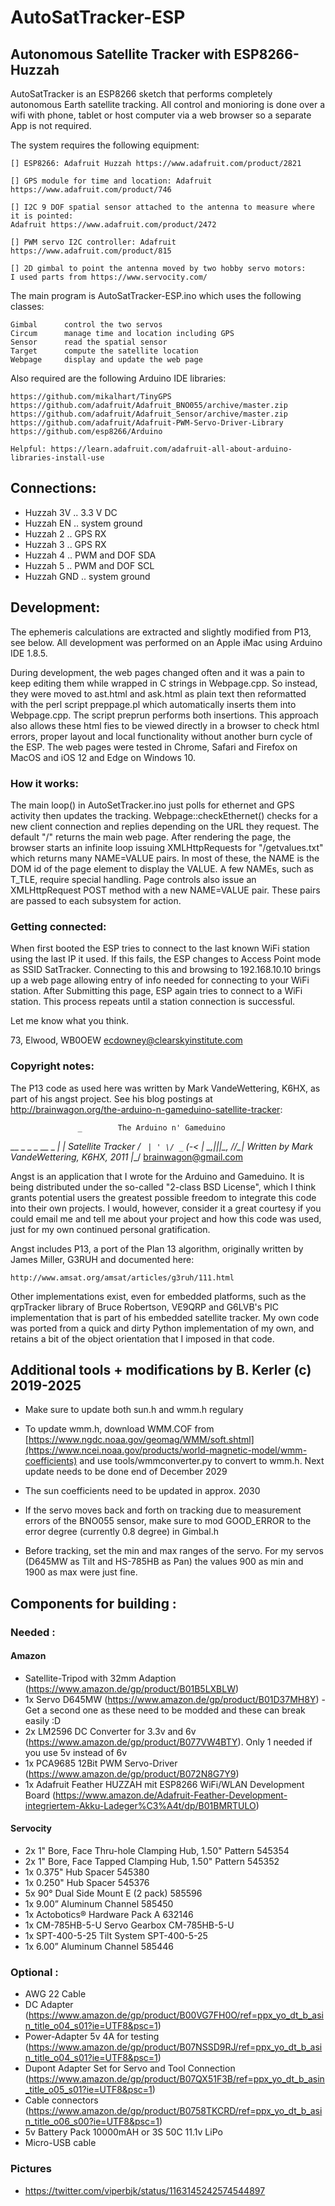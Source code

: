 # AutoSatTracker-ESP
## Autonomous Satellite Tracker with ESP8266-Huzzah

AutoSatTracker is an ESP8266 sketch that performs completely autonomous Earth satellite tracking.
All control and monioring is done over a wifi with phone, tablet or host computer via a web browser so a 
separate App is not required.

The system requires the following equipment:

    [] ESP8266: Adafruit Huzzah https://www.adafruit.com/product/2821

    [] GPS module for time and location: Adafruit https://www.adafruit.com/product/746

    [] I2C 9 DOF spatial sensor attached to the antenna to measure where it is pointed:
	Adafruit https://www.adafruit.com/product/2472

    [] PWM servo I2C controller: Adafruit https://www.adafruit.com/product/815

    [] 2D gimbal to point the antenna moved by two hobby servo motors:
	I used parts from https://www.servocity.com/

The main program is AutoSatTracker-ESP.ino which uses the following classes:

    Gimbal		control the two servos
    Circum		manage time and location including GPS
    Sensor		read the spatial sensor
    Target		compute the satellite location
    Webpage		display and update the web page

Also required are the following Arduino IDE libraries:
    
    https://github.com/mikalhart/TinyGPS
    https://github.com/adafruit/Adafruit_BNO055/archive/master.zip
    https://github.com/adafruit/Adafruit_Sensor/archive/master.zip
    https://github.com/adafruit/Adafruit-PWM-Servo-Driver-Library
    https://github.com/esp8266/Arduino

    Helpful: https://learn.adafruit.com/adafruit-all-about-arduino-libraries-install-use

## Connections:

- Huzzah 3V  ..  3.3 V DC
- Huzzah EN  ..  system ground
- Huzzah 2   ..  GPS RX
- Huzzah 3   ..  GPS RX
- Huzzah 4   ..  PWM and DOF SDA
- Huzzah 5   ..  PWM and DOF SCL
- Huzzah GND ..  system ground

## Development:

The ephemeris calculations are extracted and slightly modified from P13, see below. All development
was performed on an Apple iMac using Arduino IDE 1.8.5.

During development, the web pages changed often and it was a pain to keep editing them while wrapped in
C strings in Webpage.cpp. So instead, they were moved to ast.html and ask.html as plain text then
reformatted with the perl script preppage.pl which automatically inserts them into Webpage.cpp. The script
preprun performs both insertions. This approach also allows these html fies to be viewed directly in a
browser to check html errors, proper layout and local functionality without another burn cycle of the ESP.
The web pages were tested in Chrome, Safari and Firefox on MacOS and iOS 12 and Edge on Windows 10.

### How it works:

The main loop() in AutoSetTracker.ino just polls for ethernet and GPS activity then updates the
tracking. Webpage::checkEthernet() checks for a new client connection and replies depending on
the URL they request. The default "/" returns the main web page. After rendering the page, the browser
starts an infinite loop issuing XMLHttpRequests for "/getvalues.txt" which returns many NAME=VALUE pairs.
In most of these, the NAME is the DOM id of the page element to display the VALUE. A few NAMEs,
such as T_TLE, require special handling. Page controls also issue an XMLHttpRequest POST method with
a new NAME=VALUE pair. These pairs are passed to each subsystem for action.

### Getting connected:

When first booted the ESP tries to connect to the last known WiFi station using the last IP it used.
If this fails, the ESP changes to Access Point mode as SSID SatTracker. Connecting to this and
browsing to 192.168.10.10 brings up a web page allowing entry of info needed for connecting to your
WiFi station. After Submitting this page, ESP again tries to connect to a WiFi station. This process
repeats until a station connection is successful.

Let me know what you think.

73, Elwood, WB0OEW
ecdowney@clearskyinstitute.com


### Copyright notes:
The P13 code as used here was written by Mark VandeWettering, K6HX, as part of his angst project. See
his blog postings at http://brainwagon.org/the-arduino-n-gameduino-satellite-tracker:



                   _   		The Arduino n' Gameduino
 __ _ _ _  __ _ __| |_ 			Satellite Tracker
/ _` | ' \/ _` (_-<  _|
\__,_|_||_\__, /__/\__|		Written by Mark VandeWettering, K6HX, 2011
          |___/        		brainwagon@gmail.com

Angst is an application that I wrote for the Arduino and Gameduino. It
is being distributed under the so-called "2-class BSD License", which I
think grants potential users the greatest possible freedom to integrate
this code into their own projects. I would, however, consider it a great
courtesy if you could email me and tell me about your project and how
this code was used, just for my own continued personal gratification.

Angst includes P13, a port of the Plan 13 algorithm, originally written
by James Miller, G3RUH and documented here:

	http://www.amsat.org/amsat/articles/g3ruh/111.html

Other implementations exist, even for embedded platforms, such as
the qrpTracker library of Bruce Robertson, VE9QRP and G6LVB's PIC
implementation that is part of his embedded satellite tracker. My own
code was ported from a quick and dirty Python implementation of my own,
and retains a bit of the object orientation that I imposed in that code.


## Additional tools + modifications by B. Kerler (c) 2019-2025

- Make sure to update both sun.h and wmm.h regulary

- To update wmm.h, download WMM.COF from [https://www.ngdc.noaa.gov/geomag/WMM/soft.shtml](https://www.ncei.noaa.gov/products/world-magnetic-model/wmm-coefficients) and use tools/wmmconverter.py
  to convert to wmm.h. Next update needs to be done end of December 2029

- The sun coefficients need to be updated in approx. 2030

- If the servo moves back and forth on tracking due to measurement errors of the BNO055 sensor, make sure to mod GOOD_ERROR
  to the error degree (currently 0.8 degree) in Gimbal.h

- Before tracking, set the min and max ranges of the servo. For my servos (D645MW as Tilt and HS-785HB as Pan)
  the values 900 as min and 1900 as max were just fine.

## Components for building :

### Needed :

#### Amazon
- Satellite-Tripod with 32mm Adaption (https://www.amazon.de/gp/product/B01B5LXBLW)
- 1x Servo D645MW (https://www.amazon.de/gp/product/B01D37MH8Y) - Get a second one as these need to be modded and these can break easily :D
- 2x LM2596 DC Converter for 3.3v and 6v (https://www.amazon.de/gp/product/B077VW4BTY). Only 1 needed if you use 5v instead of 6v
- 1x PCA9685 12Bit PWM Servo-Driver (https://www.amazon.de/gp/product/B072N8G7Y9)
- 1x Adafruit Feather HUZZAH mit ESP8266 WiFi/WLAN Development Board (https://www.amazon.de/Adafruit-Feather-Development-integriertem-Akku-Ladeger%C3%A4t/dp/B01BMRTULO)

#### Servocity
- 2x 1" Bore, Face Thru-hole Clamping Hub, 1.50" Pattern 	545354
- 2x 1" Bore, Face Tapped Clamping Hub, 1.50" Pattern 		545352
- 1x 0.375" Hub Spacer 	545380
- 1x 0.250" Hub Spacer 	545376
- 5x 90° Dual Side Mount E (2 pack) 	585596
- 1x 9.00” Aluminum Channel 	585450
- 1x Actobotics® Hardware Pack A 	632146
- 1x CM-785HB-5-U Servo Gearbox 	CM-785HB-5-U
- 1x SPT-400-5-25 Tilt System 	SPT-400-5-25
- 1x 6.00” Aluminum Channel 	585446

### Optional :
- AWG 22 Cable
- DC Adapter (https://www.amazon.de/gp/product/B00VG7FH0O/ref=ppx_yo_dt_b_asin_title_o04_s01?ie=UTF8&psc=1)
- Power-Adapter 5v 4A for testing (https://www.amazon.de/gp/product/B07NSSD9RJ/ref=ppx_yo_dt_b_asin_title_o04_s01?ie=UTF8&psc=1)
- Dupont Adapter Set for Servo and Tool Connection (https://www.amazon.de/gp/product/B07QX51F3B/ref=ppx_yo_dt_b_asin_title_o05_s01?ie=UTF8&psc=1)
- Cable connectors (https://www.amazon.de/gp/product/B0758TKCRD/ref=ppx_yo_dt_b_asin_title_o06_s00?ie=UTF8&psc=1)
- 5v Battery Pack 10000mAH or 3S 50C 11.1v LiPo
- Micro-USB cable

### Pictures
- https://twitter.com/viperbjk/status/1163145242574544897
